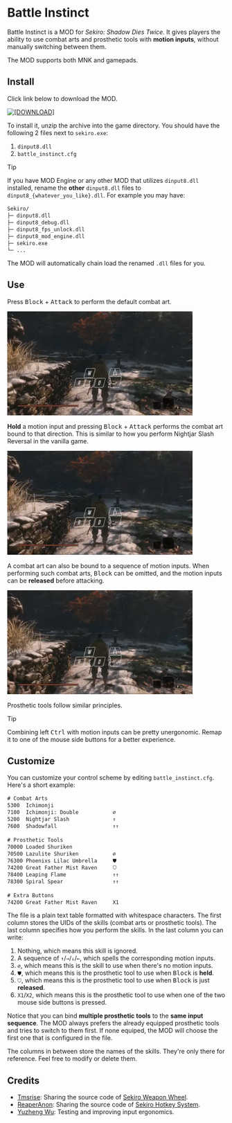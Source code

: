 # Battle Instinct

Battle Instinct is a MOD for *Sekiro: Shadow Dies Twice*. It gives players the ability to use combat arts and prosthetic tools with **motion inputs**, without manually switching between them.

The MOD supports both MNK and gamepads.

## Install

Click link below to download the MOD.

[![[DOWNLOAD]](https://img.shields.io/badge/DOWNLOAD-battle--instinct.zip-blue)](https://github.com/dec32/sekiro-battle-instinct/releases/latest/download/battle-instinct.zip)

To install it, unzip the archive into the game directory. You should have the following 2 files next to `sekiro.exe`:

1. `dinput8.dll`
2. `battle_instinct.cfg`

> [!TIP]
> If you have MOD Engine or any other MOD that utilizes `dinput8.dll` installed, rename the **other** `dinput8.dll` files to `dinput8_{whatever_you_like}.dll`. For example you may have:
> ```
> Sekiro/
> ├─ dinput8.dll
> ├─ dinput8_debug.dll
> ├─ dinput8_fps_unlock.dll
> ├─ dinput8_mod_engine.dll
> ├─ sekiro.exe
> └─ ...
> ```
>
> The MOD will automatically chain load the renamed `.dll` files for you.
> 

## Use

Press <kbd>Block</kbd> + <kbd>Attack</kbd> to perform the default combat art.

![](./docs/combat_art_0.webp)

**Hold** a motion input and pressing <kbd>Block</kbd> + <kbd>Attack</kbd> performs the combat art bound to that direction. This is similar to how you perform Nightjar Slash Reversal in the vanilla game.

![](./docs/combat_art_1.webp)

A combat art can also be bound to a sequence of motion inputs. When performing such combat arts, <kbd>Block</kbd> can be omitted, and the motion inputs can be **released** before attacking.

![](./docs/combat_art_2.webp)

Prosthetic tools follow similar principles.

> [!TIP]
> Combining left <kbd>Ctrl</kbd> with motion inputs can be pretty unergonomic. Remap it to one of the mouse side buttons for a better experience.

## Customize

You can customize your control scheme by editing `battle_instinct.cfg`. Here's a short example:

```
# Combat Arts
5300  Ichimonji
7100  Ichimonji: Double           ∅
5200  Nightjar Slash              ↑
7600  Shadowfall                  ↑↑

# Prosthetic Tools
70000 Loaded Shuriken
70500 Lazulite Shuriken           ∅
76300 Phoenixs Lilac Umbrella     ⛊
74200 Great Father Mist Raven     ⛉
78400 Leaping Flame               ↑↑
78300 Spiral Spear                ↑↑

# Extra Buttons
74200 Great Father Mist Raven     X1
```

The file is a plain text table formatted with whitespace characters. The first column stores the UIDs of the skills (combat arts or prosthetic tools). The last column specifies how you perform the skills. In the last column you can write:

1. Nothing, which means this skill is ignored.
2. A sequence of `↑`/`→`/`↓`/`←`, which spells the corresponding motion inputs.
3. `∅`, which means this is the skill to use when there's no motion inputs.
4. `⛊`, which means this is the prosthetic tool to use when <kbd>Block</kbd> is **held**.
5. `⛉`, which means this is the prosthetic tool to use when <kbd>Block</kbd> is just **released**.
6. `X1`/`X2`, which means this is the prosthetic tool to use when one of the two mouse side buttons is pressed.

Notice that you can bind **multiple prosthetic tools** to the **same input sequence**. The MOD always prefers the already equipped prosthetic tools and tries to switch to them first. If none equiped, the MOD will choose the first one that is configured in the file.

The columns in between store the names of the skills. They're only there for reference. Feel free to modify or delete them.

## Credits

- [Tmsrise](https://github.com/tmsrise): Sharing the source code of [Sekiro Weapon Wheel](https://www.nexusmods.com/sekiro/mods/1058).
- [ReaperAnon](https://github.com/ReaperAnon): Sharing the source code of [Sekiro Hotkey System](https://www.nexusmods.com/sekiro/mods/1648).
- [Yuzheng Wu](https://github.com/Persona-woo): Testing and improving input ergonomics.
